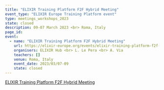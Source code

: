 ```yaml
---
title: "ELIXIR Training Platform F2F Hybrid Meeting"
event_type: "ELIXIR Europe Training Platform event"
type: meetings_workshops_2023
state: closed
description: 09-07 March 2023 <br> Roma, Italy
page_id: 
event:
  - name: "ELIXIR Training Platform F2F Hybrid Meeting"
    url: https://elixir-europe.org/events/elixir-training-platform-f2f-hybrid-meeting
    organisers: ELIXIR Hub <br> L. Le Pera <br> A. Via
    teachers: []
    venue: Roma, Italy
    event_date: 2023/03/07-09
    state: closed
---
```


[ELIXIR Training Platform F2F Hybrid Meeting](https://elixir-europe.org/events/elixir-training-platform-f2f-hybrid-meeting)


<br>
